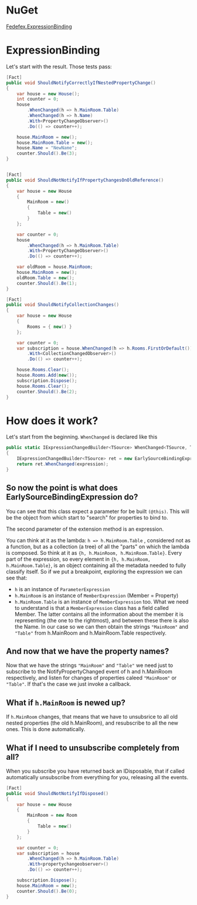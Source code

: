 # NuGet
[Fedefex.ExpressionBinding](https://www.nuget.org/packages/Fedefex.ExpressionBinding/1.0.0?_src=template)

# ExpressionBinding
Let's start with the result. Those tests pass:

```C#
[Fact]
public void ShouldNotifyCorrectlyIfNestedPropertyChange()
{
    var house = new House();
    int counter = 0;
    house
        .WhenChanged(h => h.MainRoom.Table)
        .WhenChanged(h => h.Name)
        .With<PropertyChangeObserver>()
        .Do(() => counter++);

    house.MainRoom = new();
    house.MainRoom.Table = new();
    house.Name = "NewName";
    counter.Should().Be(3);
}


[Fact]
public void ShouldNotNotifyIfPropertyChangesOnOldReference()
{
    var house = new House
    {
        MainRoom = new()
        {
            Table = new()
        }
    };

    var counter = 0;
    house
        .WhenChanged(h => h.MainRoom.Table)
        .With<PropertyChangeObserver>()
        .Do(() => counter++);

    var oldRoom = house.MainRoom;
    house.MainRoom = new();
    oldRoom.Table = new();
    counter.Should().Be(1);
}

[Fact]
public void ShouldNotifyCollectionChanges()
{
    var house = new House
    {
        Rooms = { new() }
    };

    var counter = 0;
    var subscription = house.WhenChanged(h => h.Rooms.FirstOrDefault())
        .With<CollectionChangedObserver>()
        .Do(() => counter++);

    house.Rooms.Clear();
    house.Rooms.Add(new());
    subscription.Dispose();
    house.Rooms.Clear();
    counter.Should().Be(2);
}

```

# How does it work?

Let's start from the beginning. `WhenChanged` is declared like this

``` c#
public static IExpressionChangedBuilder<TSource> WhenChanged<TSource, TValue>(this TSource @this, Expression<Func<TSource, TValue>> expression)
{
    IExpressionChangedBuilder<TSource> ret = new EarlySourceBindingExpression<TSource>(@this);
    return ret.WhenChanged(expression);
}
```
## So now the point is what does EarlySourceBindingExpression do?

You can see that this class expect a parameter for be built `(@this)`. This will be the object from which start to "search" for properties to bind to.

The second parameter of the extension method is an expression.

You can think at it as the lambda: `h => h.MainRoom.Table` , considered not as a function, but as a collection (a tree) of all the "parts" on which the lambda is composed. So think at it as `{h, h.MainRoom, h.MainRoom.Table}`. Every part of the expression, so every element in `{h, h.MainRoom, h.MainRoom.Table}`, is an object containing all the metadata needed to fully classify itself. So if we put a breakpoint, exploring the expression we can see that:

* `h` is an instance of `ParameterExpression`
* `h.MainRoom` is an instance of `MemberExpression` (Member = Property)
* `h.MainRoom.Table` is an instance of `MemberExpression` too.
What we need to understand is that a `MemberExpression` class has a field called Member. The latter contains all the information about the member it is representing (the one to the rightmost), and between these there is also the Name. In our case so we can then obtain the strings `"MainRoom"` and `"Table"` from h.MainRoom and h.MainRoom.Table respectively.

## And now that we have the property names?

Now that we have the strings `"MainRoom"` and `"Table"` we need just to subscribe to the NotifyPropertyChanged event of h and h.MainRoom respectively, and listen for changes of properties caleed `"MainRoom"` or `"Table"`. If that's the case we just invoke a callback.

## What if `h.MainRoom` is newed up?

If `h.MainRoom` changes, that means that we have to unsubsrice to all old nested properties (the old h.MainRoom), and resubscribe to all the new ones. This is done automatically.

## What if I need to unsubscribe completely from all?

When you subscribe you have returned back an IDisposable, that if called automatically unsubscribe from everything for you, releasing all the events.

```c#
[Fact]
public void ShouldNotNotifyIfDisposed()
{
    var house = new House
    {
        MainRoom = new Room
        {
            Table = new()
        }
    };

    var counter = 0;
    var subscription = house
        .WhenChanged(h => h.MainRoom.Table)
        .With<propertychangeobserver>()
        .Do(() => counter++);

    subscription.Dispose();
    house.MainRoom = new();
    counter.Should().Be(0);
}
```
